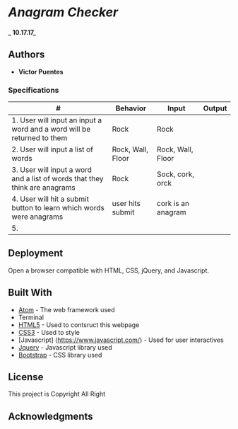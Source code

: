 
# _Anagram Checker_

#### _ 10.17.17_



## Authors

* **Victor Puentes**

### Specifications

| # |Behavior|Input|Output|
|---|---|---|---|
|1. User will input an input a word and a word will be returned to them | Rock | Rock |
|2. User will input a list of words | Rock, Wall, Floor | Rock, Wall, Floor |
|3. User will input a word and a list of words that they think are anagrams | Rock | Sock, cork, orck |
|4. User will hit a submit button to learn which words were anagrams | user hits submit | cork is an anagram |
|5.  

## Deployment

Open a browser compatible with HTML, CSS, jQuery, and Javascript.

## Built With

* [Atom](http://www.atom.io) - The web framework used
* Terminal
* [HTML5](https://developer.mozilla.org/en-US/docs/Web/Guide/HTML/HTML5) - Used to contsruct this webpage
* [CSS3](http://html.com/css/) - Used to style
* [Javascript] (https://www.javascript.com/) - Used for user interactives
* [Jquery](https://jquery.com/) - Javascript library used
* [Bootstrap](http://getbootstrap.com/) - CSS library used


## License

This project is Copyright All Right

## Acknowledgments
